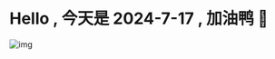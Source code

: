 
# Hello , 今天是 2024-7-17 , 加油鸭 🤭

![img](https://v1.jinrishici.com/all.svg?font-size=18&spacing=4)

